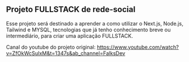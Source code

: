 ## Projeto FULLSTACK de rede-social 

Esse projeto será destinado a aprender a como utilizar o Next.js, Node.js, Tailwind e MYSQL,
tecnologias que já tenho conhecimento breve ou intermediário, para criar uma aplicação FULLSTACK.

Canal do youtube do projeto original:
https://www.youtube.com/watch?v=ZfOkWcSulxM&t=1347s&ab_channel=FalksDev
